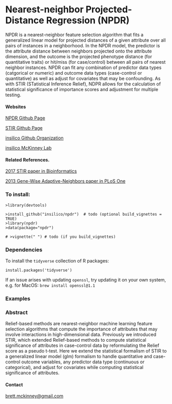 
# Nearest-neighbor Projected-Distance Regression (NPDR)

NPDR is a nearest-neighbor feature selection algorithm that fits a generalized linear model for projected distances of a given attribute over all pairs of instances in a neighborhood. In the NPDR model, the predictor is the attribute distance between neighbors projected onto the attribute dimension, and the outcome is the projected phenotype distance (for quantitative traits) or hit/miss (for case/control) between all pairs of nearest neighbor instances. NPDR can fit any combination of predictor data types (catgorical or numeric) and outcome data types (case-control or quantitative) as well as adjust for covariates that may be confounding. As with STIR (STatistical Inference Relief), NDPR allows for the calculation of statistical significance of importance scores and adjustment for multiple testing.   

#### Websites

[NPDR Github Page](https://insilico.github.io/npdr/)

[STIR Github Page](https://insilico.github.io/stir/)

[insilico Github Organization](https://github.com/insilico)

[insilico McKinney Lab](http://insilico.utulsa.edu/)

#### Related References. 

[2017 STIR paper in Bioinformatics](https://doi.org/10.1093/bioinformatics/bty788)

[2013 Gene-Wise Adaptive-Neighbors paper in PLoS One](https://journals.plos.org/plosone/article?id=10.1371/journal.pone.0081527)

### To install:

    >library(devtools)
    
    >install_github("insilico/npdr")  # todo (optional build_vignettes = TRUE)
    >library(npdr)
    >data(package="npdr")
    
    # >vignette(" ") # todo (if you build_vignettes)

### Dependencies
To install the `tidyverse` collection of R packages:

```
install.packages('tidyverse')
```

If an issue arises with updating `openssl`, try updating it on your own system, e.g. for MacOS:
```brew install openssl@1.1```

### Examples


### Abstract

Relief-based methods are nearest-neighbor machine learning feature selection algorithms that compute the importance of attributes that may involve interactions in high-dimensional data. Previously we introduced STIR, which extended Relief-based methods to compute statistical significance of attributes in case-control data by reformulating the Relief score as a pseudo t-test. Here we extend the statistical formalism of STIR to a generalized linear model (glm) formalism to handle quantitative and case-control outcome variables, any predictor data type (continuous or categorical), and  adjust  for  covariates  while  computing statistical significance of attributes.


#### Contact
[brett.mckinney@gmail.com](brett.mckinney@gmail.com)
